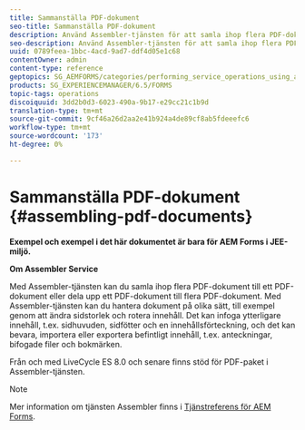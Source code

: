 ```yaml
---
title: Sammanställa PDF-dokument
seo-title: Sammanställa PDF-dokument
description: Använd Assembler-tjänsten för att samla ihop flera PDF-dokument till ett PDF-dokument eller för att dela upp ett PDF-dokument till flera PDF-dokument.
seo-description: Använd Assembler-tjänsten för att samla ihop flera PDF-dokument till ett PDF-dokument eller för att dela upp ett PDF-dokument till flera PDF-dokument.
uuid: 0789feea-1bbc-4acd-9ad7-ddf4d05e1c68
contentOwner: admin
content-type: reference
geptopics: SG_AEMFORMS/categories/performing_service_operations_using_apis
products: SG_EXPERIENCEMANAGER/6.5/FORMS
topic-tags: operations
discoiquuid: 3dd2b0d3-6023-490a-9b17-e29cc21c1b9d
translation-type: tm+mt
source-git-commit: 9cf46a26d2aa2e41b924a4de89cf8ab5fdeeefc6
workflow-type: tm+mt
source-wordcount: '173'
ht-degree: 0%

---
```



# Sammanställa PDF-dokument {#assembling-pdf-documents}

**Exempel och exempel i det här dokumentet är bara för AEM Forms i JEE-miljö.**

**Om Assembler Service**

Med Assembler-tjänsten kan du samla ihop flera PDF-dokument till ett PDF-dokument eller dela upp ett PDF-dokument till flera PDF-dokument. Med Assembler-tjänsten kan du hantera dokument på olika sätt, till exempel genom att ändra sidstorlek och rotera innehåll. Det kan infoga ytterligare innehåll, t.ex. sidhuvuden, sidfötter och en innehållsförteckning, och det kan bevara, importera eller exportera befintligt innehåll, t.ex. anteckningar, bifogade filer och bokmärken.

Från och med LiveCycle ES 8.0 och senare finns stöd för PDF-paket i Assembler-tjänsten.

>[!NOTE]
>
>Mer information om tjänsten Assembler finns i [Tjänstreferens för AEM Forms](https://www.adobe.com/go/learn_aemforms_services_63).

